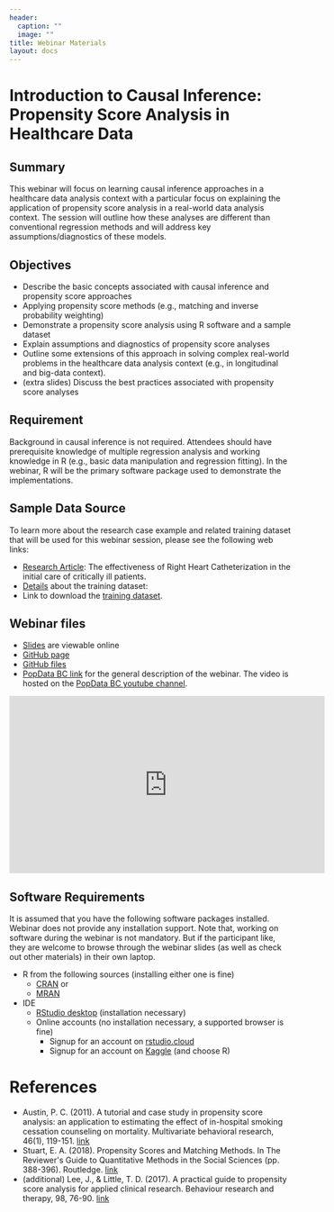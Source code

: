 ```yaml
---
header:
  caption: ""
  image: ""
title: Webinar Materials
layout: docs
---
```


# Introduction to Causal Inference: Propensity Score Analysis in Healthcare Data

## Summary

This webinar will focus on learning causal inference approaches in a healthcare data analysis context with a particular focus on explaining the application of propensity score analysis in a real-world data analysis context. The session will outline how these analyses are different than conventional regression methods and will address key assumptions/diagnostics of these models.

## Objectives

- Describe the basic concepts associated with causal inference and propensity score approaches
- Applying propensity score methods (e.g., matching and inverse probability weighting)
- Demonstrate a propensity score analysis using R software and a sample dataset
- Explain assumptions and diagnostics of propensity score analyses
- Outline some extensions of this approach in solving complex real-world problems in the healthcare data analysis context (e.g., in longitudinal and big-data context).
- (extra slides) Discuss the best practices associated with propensity score analyses


## Requirement

Background in causal inference is not required. Attendees should have prerequisite knowledge of multiple regression analysis and working knowledge in R (e.g., basic data manipulation and regression fitting). In the webinar, R will be the primary software package used to demonstrate the implementations. 

## Sample Data Source

To learn more about the research case example and related training dataset that will be used for this webinar session, please see the following web links:

- [Research Article](https://jamanetwork.com/journals/jama/articlepdf/407990/jama_276_11_030.pdf): The effectiveness of Right Heart Catheterization in the initial care of critically ill patients.
- [Details](http://biostat.mc.vanderbilt.edu/wiki/pub/Main/DataSets/rhc.html) about the training dataset:
- Link to download the [training dataset](http://biostat.mc.vanderbilt.edu/wiki/pub/Main/DataSets/rhc.csv).

## Webinar files

- [Slides](https://tinyurl.com/ps20slides) are viewable online
- [GitHub page](https://ehsanx.github.io/popdataBCwebinar/)
- [GitHub files](https://github.com/ehsanx/popdataBCwebinar)
- [PopData BC link](https://www.popdata.bc.ca/events/etu/Advanced_Methods_Causal_Inf_May14_2020) for the general description of the webinar. The video is hosted on the [PopData BC youtube channel](https://www.youtube.com/channel/UCavuC5RfLRUv_8XZxYDR0FA).

<iframe width="560" height="315" src="https://www.youtube.com/embed/nPnaZV1Lr2s" frameborder="0" allowfullscreen></iframe>

## Software Requirements

It is assumed that you have the following software packages installed. Webinar does not provide any installation support. Note that, working on software during the webinar is not mandatory. But if the participant like, they are welcome to browse through the webinar slides (as well as check out other materials) in their own laptop.

- R from the following sources (installing either one is fine)
  - [CRAN](https://cran.r-project.org/) or 
  - [MRAN](https://mran.microsoft.com/open) 
- IDE
  - [RStudio desktop](https://www.rstudio.com/products/rstudio/download/) (installation necessary)
  - Online accounts (no installation necessary, a supported browser is fine)
    - Signup for an account on [rstudio.cloud](https://login.rstudio.cloud/login?redirect=%2Foauth%2Fauthorize%3Fredirect_uri%3Dhttps%253A%252F%252Frstudio.cloud%252Flogin%26client_id%3Drstudio-cloud%26response_type%3Dcode%26show_auth%3D0%26show_login%3D1%26show_setup%3D1&amp;setup=True)
    -  Signup for an account on [Kaggle](https://www.kaggle.com/) (and choose R)

# References

- Austin, P. C. (2011). A tutorial and case study in propensity score analysis: an application to estimating the effect of in-hospital smoking cessation counseling on mortality. Multivariate behavioral research, 46(1), 119-151. [link](https://www.tandfonline.com/doi/pdf/10.1080/00273171.2011.540480)
- Stuart, E. A. (2018). Propensity Scores and Matching Methods. In The Reviewer's Guide to Quantitative Methods in the Social Sciences (pp. 388-396). Routledge. [link](https://www.taylorfrancis.com/books/e/9781315755649/chapters/10.4324%2F9781315755649-28)
- (additional) Lee, J., & Little, T. D. (2017). A practical guide to propensity score analysis for applied clinical research. Behaviour research and therapy, 98, 76-90. [link](https://www.sciencedirect.com/science/article/abs/pii/S0005796717300141)